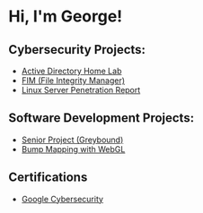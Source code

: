 <h1>Hi, I'm George! </h1>

<h2> Cybersecurity Projects: </h2>
  
- [Active Directory Home Lab](https://github.com/George-Upton4/ActiveDirectoryLab)
- [FIM (File Integrity Manager)](https://github.com/George-Upton4/FIM)
- [Linux Server Penetration Report](https://github.com/George-Upton4/LinuxPen-Test)

<h2> Software Development Projects: </h2>

- [Senior Project (Greybound)](https://github.com/comp195/senior-project-spring-2022-greybound-2d-pixel-game/tree/Version2)
- [Bump Mapping with WebGL](https://github.com/George-Upton4/BumpMapping)

<h2> Certifications </h2>

- [Google Cybersecurity](https://www.coursera.org/account/accomplishments/professional-cert/XB9EBCRFMACD)
